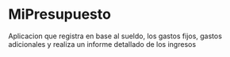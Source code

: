 # MiPresupuesto
Aplicacion que registra en base al sueldo, los gastos fijos, gastos adicionales y realiza un informe detallado de los ingresos
